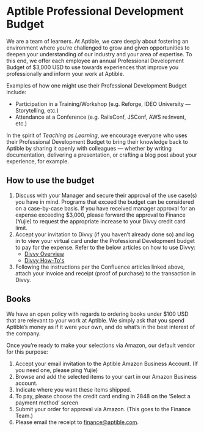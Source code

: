 # Aptible Professional Development Budget

We are a team of learners. At Aptible, we care deeply about fostering an environment where you’re challenged to grow and given opportunities to deepen your understanding of our industry and your area of expertise. To this end, we offer each employee an annual Professional Development Budget of $3,000 USD to use towards experiences that improve you professionally and inform your work at Aptible.

Examples of how one might use their Professional Development Budget include:
- Participation in a Training/Workshop (e.g. Reforge, IDEO University — Storytelling, etc.)
- Attendance at a Conference (e.g. RailsConf, JSConf, AWS re:Invent, etc.)

In the spirit of _Teaching as Learning_, we encourage everyone who uses their Professional Development Budget to bring their knowledge back to Aptible by sharing it openly with colleagues — whether by writing documentation, delivering a presentation, or crafting a blog post about your experience, for example.

## How to use the budget
1. Discuss with your Manager and secure their approval of the use case(s) you have in mind. Programs that exceed the budget can be considered on a case-by-case basis. If you have received manager approval for an expense exceeding $3,000, please forward the approval to Finance (Yujie) to request the appropriate increase to your Divvy credit card limit.
2. Accept your invitation to Divvy (if you haven’t already done so) and log in to view your virtual card under the Professional Development budget to pay for the expense. Refer to the below articles on how to use Divvy:
    - [Divvy Overview](https://aptible.atlassian.net/wiki/spaces/FIN/pages/1082425347/Divvy)
    - [Divvy How-To's](https://aptible.atlassian.net/wiki/spaces/FIN/pages/1081966696/Divvy+How-To+s)
3. Following the instructions per the Confluence articles linked above, attach your invoice and receipt (proof of purchase) to the transaction in Divvy.

## Books
We have an open policy with regards to ordering books under $100 USD that are relevant to your work at Aptible. We simply ask that you spend Aptible’s money as if it were your own, and do what’s in the best interest of the company.

Once you’re ready to make your selections via Amazon, our default vendor for this purpose:
1. Accept your email invitation to the Aptible Amazon Business Account. (If you need one, please ping Yujie)
2. Browse and add the selected items to your cart in our Amazon Business account.
3. Indicate where you want these items shipped.
4. To pay, please choose the credit card ending in 2848 on the ‘Select a payment method’ screen
5. Submit your order for approval via Amazon. (This goes to the Finance Team.)
6. Please email the receipt to finance@aptible.com.
